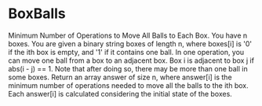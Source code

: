 # BoxBalls
Minimum Number of Operations to Move All Balls to Each Box.
You have n boxes. You are given a binary string boxes of length n, where boxes[i] is '0' if the ith box is empty, and '1' if it contains one ball.  In one operation, you can move one ball from a box to an adjacent box. Box i is adjacent to box j if abs(i - j) == 1. Note that after doing so, there may be more than one ball in some boxes.  Return an array answer of size n, where answer[i] is the minimum number of operations needed to move all the balls to the ith box.  Each answer[i] is calculated considering the initial state of the boxes.
